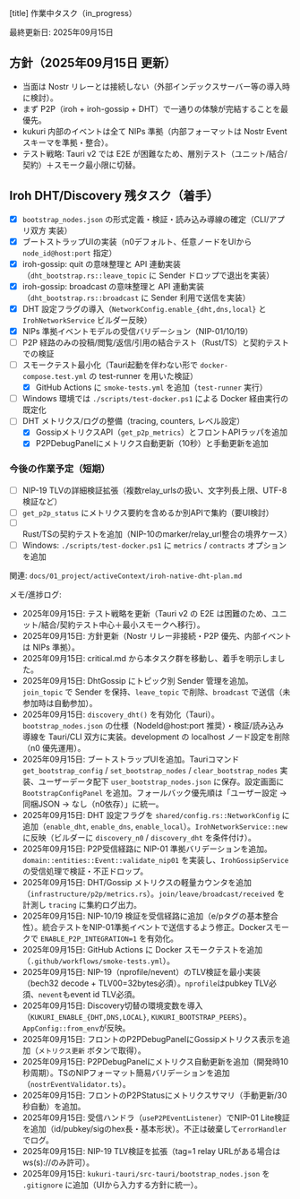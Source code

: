 [title] 作業中タスク（in_progress）

最終更新日: 2025年09月15日

## 方針（2025年09月15日 更新）

- 当面は Nostr リレーとは接続しない（外部インデックスサーバー等の導入時に検討）。
- まず P2P（iroh + iroh-gossip + DHT）で一通りの体験が完結することを最優先。
- kukuri 内部のイベントは全て NIPs 準拠（内部フォーマットは Nostr Event スキーマを準拠・整合）。
- テスト戦略: Tauri v2 では E2E が困難なため、層別テスト（ユニット/結合/契約）＋スモーク最小限に切替。

## Iroh DHT/Discovery 残タスク（着手）

- [x] `bootstrap_nodes.json` の形式定義・検証・読み込み導線の確定（CLI/アプリ双方 実装）
- [x] ブートストラップUIの実装（n0デフォルト、任意ノードをUIから `node_id@host:port` 指定）
- [x] iroh-gossip: quit の意味整理と API 連動実装（`dht_bootstrap.rs::leave_topic` に Sender ドロップで退出を実装）
- [x] iroh-gossip: broadcast の意味整理と API 連動実装（`dht_bootstrap.rs::broadcast` に Sender 利用で送信を実装）
- [x] DHT 設定フラグの導入（`NetworkConfig.enable_{dht,dns,local}` と `IrohNetworkService` ビルダー反映）
- [x] NIPs 準拠イベントモデルの受信バリデーション（NIP-01/10/19）
- [ ] P2P 経路のみの投稿/閲覧/返信/引用の結合テスト（Rust/TS）と契約テストでの検証
- [ ] スモークテスト最小化（Tauri起動を伴わない形で `docker-compose.test.yml` の test-runner を用いた検証）
  - [x] GitHub Actions に `smoke-tests.yml` を追加（`test-runner` 実行）
- [ ] Windows 環境では `./scripts/test-docker.ps1` による Docker 経由実行の既定化
- [ ] DHT メトリクス/ログの整備（tracing, counters, レベル設定）
  - [x] GossipメトリクスAPI（`get_p2p_metrics`）とフロントAPIラッパを追加
  - [x] P2PDebugPanelにメトリクス自動更新（10秒）と手動更新を追加

### 今後の作業予定（短期）
- [ ] NIP-19 TLVの詳細検証拡張（複数relay_urlsの扱い、文字列長上限、UTF-8検証など）
- [ ] `get_p2p_status` にメトリクス要約を含めるか別APIで集約（要UI検討）
- [ ] Rust/TSの契約テストを追加（NIP-10のmarker/relay_url整合の境界ケース）
- [ ] Windows: `./scripts/test-docker.ps1` に `metrics` / `contracts` オプションを追加

関連: `docs/01_project/activeContext/iroh-native-dht-plan.md`

メモ/進捗ログ:
- 2025年09月15日: テスト戦略を更新（Tauri v2 の E2E は困難のため、ユニット/結合/契約テスト中心＋最小スモークへ移行）。
- 2025年09月15日: 方針更新（Nostr リレー非接続・P2P 優先、内部イベントは NIPs 準拠）。
- 2025年09月15日: critical.md から本タスク群を移動し、着手を明示しました。
- 2025年09月15日: DhtGossip にトピック別 Sender 管理を追加。`join_topic` で Sender を保持、`leave_topic` で削除、`broadcast` で送信（未参加時は自動参加）。
- 2025年09月15日: `discovery_dht()` を有効化（Tauri）。`bootstrap_nodes.json` の仕様（NodeId@host:port 推奨）・検証/読み込み導線を Tauri/CLI 双方に実装。development の localhost ノード設定を削除（n0 優先運用）。
- 2025年09月15日: ブートストラップUIを追加。Tauriコマンド `get_bootstrap_config` / `set_bootstrap_nodes` / `clear_bootstrap_nodes` 実装、ユーザーデータ配下 `user_bootstrap_nodes.json` に保存。設定画面に `BootstrapConfigPanel` を追加。フォールバック優先順は「ユーザー設定 → 同梱JSON → なし（n0依存）」に統一。
- 2025年09月15日: DHT 設定フラグを `shared/config.rs::NetworkConfig` に追加（`enable_dht`, `enable_dns`, `enable_local`）。`IrohNetworkService::new` に反映（ビルダーに `discovery_n0` / `discovery_dht` を条件付け）。
- 2025年09月15日: P2P受信経路に NIP-01 準拠バリデーションを追加。`domain::entities::Event::validate_nip01` を実装し、`IrohGossipService` の受信処理で検証・不正ドロップ。
- 2025年09月15日: DHT/Gossip メトリクスの軽量カウンタを追加（`infrastructure/p2p/metrics.rs`）。`join/leave/broadcast/received` を計測し `tracing` に集約ログ出力。
- 2025年09月15日: NIP-10/19 検証を受信経路に追加（e/pタグの基本整合性）。統合テストをNIP-01準拠イベントで送信するよう修正。Dockerスモークで `ENABLE_P2P_INTEGRATION=1` を有効化。
- 2025年09月15日: GitHub Actions に Docker スモークテストを追加（`.github/workflows/smoke-tests.yml`）。
- 2025年09月15日: NIP-19（nprofile/nevent）のTLV検証を最小実装（bech32 decode + TLV00=32bytes必須）。`nprofile`はpubkey TLV必須、`nevent`もevent id TLV必須。
- 2025年09月15日: Discovery切替の環境変数を導入（`KUKURI_ENABLE_{DHT,DNS,LOCAL}`, `KUKURI_BOOTSTRAP_PEERS`）。`AppConfig::from_env`が反映。
- 2025年09月15日: フロントのP2PDebugPanelにGossipメトリクス表示を追加（`メトリクス更新` ボタンで取得）。
- 2025年09月15日: P2PDebugPanelにメトリクス自動更新を追加（開発時10秒周期）。TSのNIPフォーマット簡易バリデーションを追加（`nostrEventValidator.ts`）。
- 2025年09月15日: フロントのP2PStatusにメトリクスサマリ（手動更新/30秒自動）を追加。
- 2025年09月15日: 受信ハンドラ（`useP2PEventListener`）でNIP-01 Lite検証を追加（id/pubkey/sigのhex長・基本形状）。不正は破棄して`errorHandler`でログ。
- 2025年09月15日: NIP-19 TLV検証を拡張（tag=1 relay URLがある場合はws(s)://のみ許可）。
- 2025年09月15日: `kukuri-tauri/src-tauri/bootstrap_nodes.json` を `.gitignore` に追加（UIから入力する方針に統一）。
